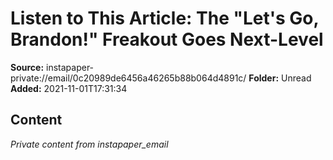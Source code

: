 # Listen to This Article: The "Let's Go, Brandon!" Freakout Goes Next-Level

**Source:** instapaper-private://email/0c20989de6456a46265b88b064d4891c/
**Folder:** Unread
**Added:** 2021-11-01T17:31:34




## Content
*Private content from instapaper_email*
